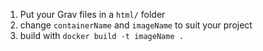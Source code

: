 1. Put your Grav files in a `html/` folder
1. change `containerName` and `imageName` to suit your project
1. build with `docker build -t imageName .`
